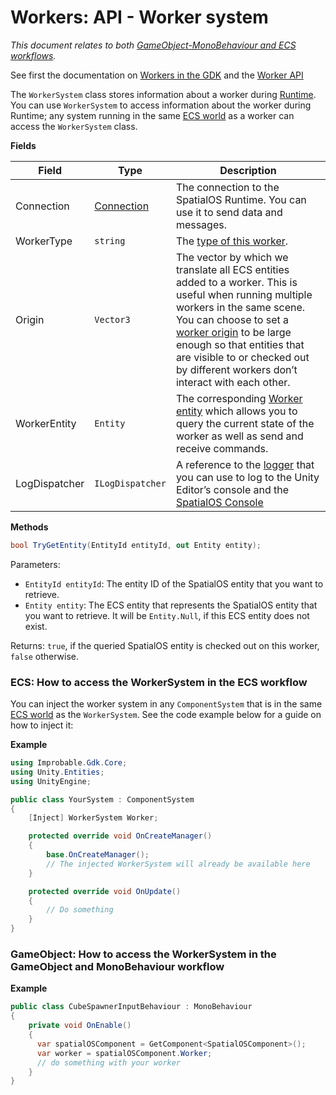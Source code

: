 [//]: # (Doc of docs reference 15.2)

#  Workers: API - Worker system

_This document relates to both [GameObject-MonoBehaviour and ECS workflows]({{urlRoot}}/content/intro-workflows-spos-entities.md)._

See first the documentation on [Workers in the GDK]({{urlRoot}}/content/workers/workers-in-the-gdk.md) and the [Worker API]({{urlRoot}}/content/workers/api-worker.md)

The `WorkerSystem` class stores information about a worker during [Runtime]({{urlRoot}}/content/glossary.md#spatialos-runtime). You can use `WorkerSystem` to access information about the worker during Runtime; any system running in the same [ECS world]({{urlRoot}}/content/glossary.md#unity-ecs-world) as a worker can access the `WorkerSystem` class.

**Fields**

| Field             | Type                   | Description                    |
|-------------------|------------------------|--------------------------------|
| Connection    | [Connection]({{urlRoot}}/content/connecting-to-spos.md) | The connection to the SpatialOS Runtime. You can use it to send data and messages. |
| WorkerType    | `string`                 | The [type of this worker]({{urlRoot}}/content/glossary.md#worker-types). |
| Origin        | `Vector3`                | The vector by which we translate all ECS entities added to a worker. This is useful when running multiple workers in the same scene. You can choose to set a [worker origin]({{urlRoot}}/content/glossary.md#worker-origin) to be large enough so that entities that are visible to or checked out by different workers don’t interact with each other. |
| WorkerEntity  | `Entity`                 | The corresponding [Worker entity]({{urlRoot}}/content/workers/worker-entity.md) which allows you to query the current state of the worker as well as send and receive commands. |
| LogDispatcher | `ILogDispatcher`         | A reference to the [logger]({{urlRoot}}/content/ecs/logging.md) that you can use to log to the Unity Editor’s console and the [SpatialOS Console]({{urlRoot}}/content/glossary.md#console) |

**Methods**

```csharp
bool TryGetEntity(EntityId entityId, out Entity entity);
```

Parameters:

  * `EntityId entityId`: The entity ID of the SpatialOS entity that you want to retrieve.
  * `Entity entity`: The ECS entity that represents the SpatialOS entity that you want to retrieve. It will be `Entity.Null`, if this ECS entity does not exist.

Returns: `true`, if the queried SpatialOS entity is checked out on this worker, `false` otherwise.

### ECS: How to access the WorkerSystem in the ECS workflow

You can inject the worker system in any `ComponentSystem` that is in the same [ECS world]({{urlRoot}}/content/glossary.md#unity-ecs-world) as the `WorkerSystem`.
See the code example below for a guide on how to inject it:

**Example**

```csharp
using Improbable.Gdk.Core;
using Unity.Entities;
using UnityEngine;

public class YourSystem : ComponentSystem
{
    [Inject] WorkerSystem Worker;

    protected override void OnCreateManager()
    {
        base.OnCreateManager();
        // The injected WorkerSystem will already be available here
    }

    protected override void OnUpdate()
    {
        // Do something
    }
}
```

### GameObject: How to access the WorkerSystem in the GameObject and MonoBehaviour workflow

**Example**

```csharp
public class CubeSpawnerInputBehaviour : MonoBehaviour
{
    private void OnEnable()
    {
      var spatialOSComponent = GetComponent<SpatialOSComponent>();
      var worker = spatialOSComponent.Worker;
      // do something with your worker
    }
}
```
